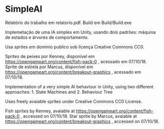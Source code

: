 # SimpleAI

Relatório do trabalho em relatorio.pdf.
Build em Build/Build.exe

Implemetação de uma IA simples em Unity, usando dois padrões: máquina de estados e árvores de comportamento.

Usa sprites em dominio publico sob licença Creative Commons CC0.

Sprites de peixes por Kenney, disponível em https://opengameart.org/content/fish-pack-0 , acessado em 07/10/18.
Sprite de estrela por Marcus, disponível em https://opengameart.org/content/breakout-graphics , acessado em 07/10/18.


Implementation of a very simple AI behaviour in Unity, using two different approaches: 1. State Machines and 2. Behaviour Tree

Uses freely avaiable sprites under Creative Commons CC0 License.

Fish sprites by Kenney, avaiable at https://opengameart.org/content/fish-pack-0 , accessed on 07/10/18.
Star sprite by Marcus, avaiable at https://opengameart.org/content/breakout-graphics , accessed on 07/10/18.